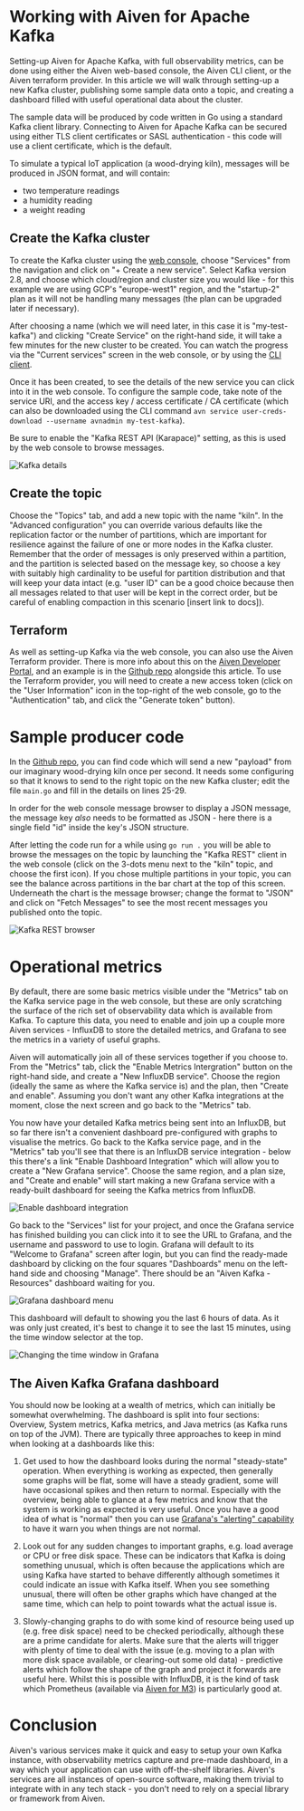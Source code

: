 # Working with Aiven for Apache Kafka

Setting-up Aiven for Apache Kafka, with full observability metrics, can be done using either the Aiven web-based console, the Aiven CLI client, or the Aiven terraform provider.  In this article we will walk through setting-up a new Kafka cluster, publishing some sample data onto a topic, and creating a dashboard filled with useful operational data about the cluster.

The sample data will be produced by code written in Go using a standard Kafka client library.  Connecting to Aiven for Apache Kafka can be secured using either TLS client certificates or SASL authentication - this code will use a client certificate, which is the default.

To simulate a typical IoT application (a wood-drying kiln), messages will be produced in JSON format, and will contain:

* two temperature readings
* a humidity reading
* a weight reading

## Create the Kafka cluster

To create the Kafka cluster using the [web console](https://console.aiven.io/), choose "Services" from the navigation and click on "+ Create a new service".  Select Kafka version 2.8, and choose which cloud/region and cluster size you would like - for this example we are using GCP's "europe-west1" region, and the "startup-2" plan as it will not be handling many messages (the plan can be upgraded later if necessary).

After choosing a name (which we will need later, in this case it is "my-test-kafka") and clicking "Create Service" on the right-hand side, it will take a few minutes for the new cluster to be created.  You can watch the progress via the "Current services" screen in the web console, or by using the [CLI client](https://developer.aiven.io/docs/tools/cli).

Once it has been created, to see the details of the new service you can click into it in the web console.  To configure the sample code, take note of the service URI, and the access key / access certificate / CA certificate (which can also be downloaded using the CLI command `avn service user-creds-download --username avnadmin my-test-kafka`).

Be sure to enable the "Kafka REST API (Karapace)" setting, as this is used by the web console to browse messages.

![Kafka details](kafka-details.png)

## Create the topic

Choose the "Topics" tab, and add a new topic with the name "kiln".  In the "Advanced configuration" you can override various defaults like the replication factor or the number of partitions, which are important for resilience against the failure of one or more nodes in the Kafka cluster.  Remember that the order of messages is only preserved within a partition, and the partition is selected based on the message key, so choose a key with suitably high cardinality to be useful for partition distribution and that will keep your data intact (e.g. "user ID" can be a good choice because then all messages related to that user will be kept in the correct order, but be careful of enabling compaction in this scenario [insert link to docs]).

## Terraform

As well as setting-up Kafka via the web console, you can also use the Aiven Terraform provider.  There is more info about this on the [Aiven Developer Portal](https://developer.aiven.io/docs/tools/terraform), and an example is in the [Github repo](https://github.com/magicmonkey/aiven-kafka-walkthrough/tree/main/terraform) alongside this article.  To use the Terraform provider, you will need to create a new access token (click on the "User Information" icon in the top-right of the web console, go to the "Authentication" tab, and click the "Generate token" button).

# Sample producer code

In the [Github repo](https://github.com/magicmonkey/aiven-kafka-walkthrough/tree/main/sample-code), you can find code which will send a new "payload" from our imaginary wood-drying kiln once per second.  It needs some configuring so that it knows to send to the right topic on the new Kafka cluster; edit the file `main.go` and fill in the details on lines 25-29.

In order for the web console message browser to display a JSON message, the message key _also_ needs to be formatted as JSON - here there is a single field "id" inside the key's JSON structure.

After letting the code run for a while using `go run .` you will be able to browse the messages on the topic by launching the "Kafka REST" client in the web console (click on the 3-dots menu next to the "kiln" topic, and choose the first icon).  If you chose multiple partitions in your topic, you can see the balance across partitions in the bar chart at the top of this screen.  Underneath the chart is the message browser; change the format to "JSON" and click on "Fetch Messages" to see the most recent messages you published onto the topic.

![Kafka REST browser](kafka-rest-browser.png)

# Operational metrics

By default, there are some basic metrics visible under the "Metrics" tab on the Kafka service page in the web console, but these are only scratching the surface of the rich set of observability data which is available from Kafka.  To capture this data, you need to enable and join up a couple more Aiven services - InfluxDB to store the detailed metrics, and Grafana to see the metrics in a variety of useful graphs.

Aiven will automatically join all of these services together if you choose to.  From the "Metrics" tab, click the "Enable Metrics Intergration" button on the right-hand side, and create a "New InfluxDB service".  Choose the region (ideally the same as where the Kafka service is) and the plan, then "Create and enable".  Assuming you don't want any other Kafka integrations at the moment, close the next screen and go back to the "Metrics" tab.

You now have your detailed Kafka metrics being sent into an InfluxDB, but so far there isn't a convenient dashboard pre-configured with graphs to visualise the metrics.  Go back to the Kafka service page, and in the "Metrics" tab you'll see that there is an InfluxDB service integration - below this there's a link "Enable Dashboard Integration" which will allow you to create a "New Grafana service".  Choose the same region, and a plan size, and "Create and enable" will start making a new Grafana service with a ready-built dashboard for seeing the Kafka metrics from InfluxDB.

![Enable dashboard integration](enable-dashboard-integration.png)

Go back to the "Services" list for your project, and once the Grafana service has finished building you can click into it to see the URL to Grafana, and the username and password to use to login.  Grafana will default to its "Welcome to Grafana" screen after login, but you can find the ready-made dashboard by clicking on the four squares "Dashboards" menu on the left-hand side and choosing "Manage".  There should be an "Aiven Kafka - Resources" dashboard waiting for you.

![Grafana dashboard menu](grafana-dashboard-menu.png)

This dashboard will default to showing you the last 6 hours of data.  As it was only just created, it's best to change it to see the last 15 minutes, using the time window selector at the top.

![Changing the time window in Grafana](grafana-change-time.png)

## The Aiven Kafka Grafana dashboard

You should now be looking at a wealth of metrics, which can initially be somewhat overwhelming.  The dashboard is split into four sections: Overview, System metrics, Kafka metrics, and Java metrics (as Kafka runs on top of the JVM).  There are typically three approaches to keep in mind when looking at a dashboards like this:

1. Get used to how the dashboard looks during the normal "steady-state" operation.  When everything is working as expected, then generally some graphs will be flat, some will have a steady gradient, some will have occasional spikes and then return to normal.  Especially with the overview, being able to glance at a few metrics and know that the system is working as expected is very useful.  Once you have a good idea of what is "normal" then you can use [Grafana's "alerting" capability](https://grafana.com/docs/grafana/latest/alerting/) to have it warn you when things are not normal.

2. Look out for any sudden changes to important graphs, e.g. load average or CPU or free disk space.  These can be indicators that Kafka is doing something unusual, which is often because the applications which are using Kafka have started to behave differently although sometimes it could indicate an issue with Kafka itself.  When you see something unusual, there will often be other graphs which have changed at the same time, which can help to point towards what the actual issue is.

3. Slowly-changing graphs to do with some kind of resource being used up (e.g. free disk space) need to be checked periodically, although these are a prime candidate for alerts.  Make sure that the alerts will trigger with plenty of time to deal with the issue (e.g. moving to a plan with more disk space available, or clearing-out some old data) - predictive alerts which follow the shape of the graph and project it forwards are useful here.  Whilst this is possible with InfluxDB, it is the kind of task which Prometheus (available via [Aiven for M3](https://aiven.io/time-series-databases/aiven-for-m3)) is particularly good at.

# Conclusion

Aiven's various services make it quick and easy to setup your own Kafka instance, with observability metrics capture and pre-made dashboard, in a way which your application can use with off-the-shelf libraries.  Aiven's services are all instances of open-source software, making them trivial to integrate with in any tech stack - you don't need to rely on a special library or framework from Aiven.

